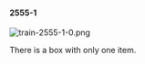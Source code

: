 #### 2555-1
![train-2555-1-0.png](https://github.com/lil-lab/nlvr/raw/master/nlvr/train/images/16/train-2555-1-0.png "train-2555-1-0.png")

There is a box with only one item.